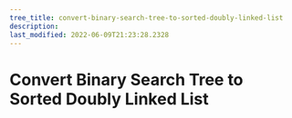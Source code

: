 ```yaml
---
tree_title: convert-binary-search-tree-to-sorted-doubly-linked-list
description: 
last_modified: 2022-06-09T21:23:28.2328
---
```


# Convert Binary Search Tree to Sorted Doubly Linked List
